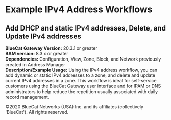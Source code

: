 # **Example IPv4 Address Workflows**
## Add DHCP and static IPv4 addresses, Delete, and Update IPv4 addresses

**BlueCat Gateway Version:** 20.3.1 or greater <br/>
**BAM version:** 8.3.x or greater <br/>
**Dependencies:** Configuration, View, Zone, Block, and Network previously created in Address Manager <br/>
**Description/Example Usage:** Using the IPv4 address workflow, you can add dynamic or static IPv4 addresses to a zone, and delete and update current IPv4 addresses in a zone. This workflow is ideal for self-service customers using the BlueCat Gateway user interface and for IPAM or DNS administrators to help reduce the repetition usually associated with daily record management.

©2020 BlueCat Networks (USA) Inc. and its affiliates (collectively 'BlueCat'). All rights reserved.

